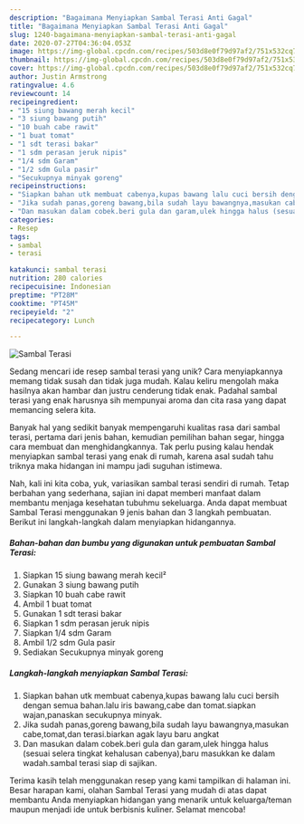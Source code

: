 ```yaml
---
description: "Bagaimana Menyiapkan Sambal Terasi Anti Gagal"
title: "Bagaimana Menyiapkan Sambal Terasi Anti Gagal"
slug: 1240-bagaimana-menyiapkan-sambal-terasi-anti-gagal
date: 2020-07-27T04:36:04.053Z
image: https://img-global.cpcdn.com/recipes/503d8e0f79d97af2/751x532cq70/sambal-terasi-foto-resep-utama.jpg
thumbnail: https://img-global.cpcdn.com/recipes/503d8e0f79d97af2/751x532cq70/sambal-terasi-foto-resep-utama.jpg
cover: https://img-global.cpcdn.com/recipes/503d8e0f79d97af2/751x532cq70/sambal-terasi-foto-resep-utama.jpg
author: Justin Armstrong
ratingvalue: 4.6
reviewcount: 14
recipeingredient:
- "15 siung bawang merah kecil"
- "3 siung bawang putih"
- "10 buah cabe rawit"
- "1 buat tomat"
- "1 sdt terasi bakar"
- "1 sdm perasan jeruk nipis"
- "1/4 sdm Garam"
- "1/2 sdm Gula pasir"
- "Secukupnya minyak goreng"
recipeinstructions:
- "Siapkan bahan utk membuat cabenya,kupas bawang lalu cuci bersih dengan semua bahan.lalu iris bawang,cabe dan tomat.siapkan wajan,panaskan secukupnya minyak."
- "Jika sudah panas,goreng bawang,bila sudah layu bawangnya,masukan cabe,tomat,dan terasi.biarkan agak layu baru angkat"
- "Dan masukan dalam cobek.beri gula dan garam,ulek hingga halus (sesuai selera tingkat kehalusan cabenya),baru masukkan ke dalam wadah.sambal terasi siap di sajikan."
categories:
- Resep
tags:
- sambal
- terasi

katakunci: sambal terasi 
nutrition: 280 calories
recipecuisine: Indonesian
preptime: "PT28M"
cooktime: "PT45M"
recipeyield: "2"
recipecategory: Lunch

---
```



![Sambal Terasi](https://img-global.cpcdn.com/recipes/503d8e0f79d97af2/751x532cq70/sambal-terasi-foto-resep-utama.jpg)

Sedang mencari ide resep sambal terasi yang unik? Cara menyiapkannya memang tidak susah dan tidak juga mudah. Kalau keliru mengolah maka hasilnya akan hambar dan justru cenderung tidak enak. Padahal sambal terasi yang enak harusnya sih mempunyai aroma dan cita rasa yang dapat memancing selera kita.

Banyak hal yang sedikit banyak mempengaruhi kualitas rasa dari sambal terasi, pertama dari jenis bahan, kemudian pemilihan bahan segar, hingga cara membuat dan menghidangkannya. Tak perlu pusing kalau hendak menyiapkan sambal terasi yang enak di rumah, karena asal sudah tahu triknya maka hidangan ini mampu jadi suguhan istimewa.




Nah, kali ini kita coba, yuk, variasikan sambal terasi sendiri di rumah. Tetap berbahan yang sederhana, sajian ini dapat memberi manfaat dalam membantu menjaga kesehatan tubuhmu sekeluarga. Anda dapat membuat Sambal Terasi menggunakan 9 jenis bahan dan 3 langkah pembuatan. Berikut ini langkah-langkah dalam menyiapkan hidangannya.

<!--inarticleads1-->

##### Bahan-bahan dan bumbu yang digunakan untuk pembuatan Sambal Terasi:

1. Siapkan 15 siung bawang merah kecil²
1. Gunakan 3 siung bawang putih
1. Siapkan 10 buah cabe rawit
1. Ambil 1 buat tomat
1. Gunakan 1 sdt terasi bakar
1. Siapkan 1 sdm perasan jeruk nipis
1. Siapkan 1/4 sdm Garam
1. Ambil 1/2 sdm Gula pasir
1. Sediakan Secukupnya minyak goreng




<!--inarticleads2-->

##### Langkah-langkah menyiapkan Sambal Terasi:

1. Siapkan bahan utk membuat cabenya,kupas bawang lalu cuci bersih dengan semua bahan.lalu iris bawang,cabe dan tomat.siapkan wajan,panaskan secukupnya minyak.
1. Jika sudah panas,goreng bawang,bila sudah layu bawangnya,masukan cabe,tomat,dan terasi.biarkan agak layu baru angkat
1. Dan masukan dalam cobek.beri gula dan garam,ulek hingga halus (sesuai selera tingkat kehalusan cabenya),baru masukkan ke dalam wadah.sambal terasi siap di sajikan.




Terima kasih telah menggunakan resep yang kami tampilkan di halaman ini. Besar harapan kami, olahan Sambal Terasi yang mudah di atas dapat membantu Anda menyiapkan hidangan yang menarik untuk keluarga/teman maupun menjadi ide untuk berbisnis kuliner. Selamat mencoba!
